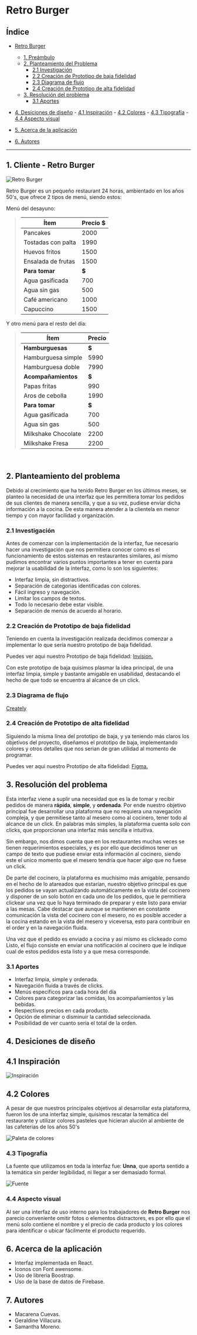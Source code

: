 # Retro Burger

## Índice

- [Retro Burger](#retro-burger)
    - [1. Preámbulo](#1-preámbulo)
    - [2. Planteamiento del Problema](#2-planteamiento-del-problema)
        - [2.1 Investigación](#31-Investigación)
        - [2.2 Creación de Prototipo de baja fidelidad](#32-creación-de-prototipo-de-baja-fidelidad)
        - [2.3 Diagrama de flujo](#23-diagrama-de-flujo)
        - [2.4 Creación de Prototipo de alta fidelidad](#24-creación-de-prototipo-de-alta-fidelidad)
    - [3. Resolución del problema](#3-resolución-del-problema)
        - [3.1 Aportes](#32-aportes)
- [4. Desiciones de diseño](#4-desiciones-de-diseño)
        - [4.1 Inspiración](#41-inspiración)
        - [4.2 Colores](#42-colores)
        - [4.3 Tipografía](#42-tipografía)
        - [4.4 Aspecto visual](#43-aspecto-visual)

- [5. Acerca de la aplicación](#5-acerca-de-la-aplicación)
- [6. Autores](#6-autores)

***

## 1. Cliente - Retro Burger

![Retro Burger](/src/imagesReadme/retro-burger.jpg)

Retro Burger es un pequeño restaurant 24 horas, ambientado en los años 50's, que ofrece 2 tipos de menú, siendo estos:
>
 Menú del desayuno:
>
> | Ítem                      |Precio $|
> |---------------------------|--------|
> | Pancakes                  |   2000 |
> | Tostadas con palta        |   1990 |
> | Huevos fritos             |   1500 |
> | Ensalada de frutas        |   1500 |
> |**Para tomar**             | **$**  |
> | Agua gasificada           |    700 |
> | Agua sin gas              |    500 |
> | Café americano            |   1000 |
> | Capuccino                 |   1500 |
>
>

Y otro menú para el resto del día:
>
> | Ítem                      |Precio|
> |---------------------------|------|
> |**Hamburguesas**           |**$**   |
> |Hamburguesa simple         |    5990|
> |Hamburguesa doble          |    7990|
> |**Acompañamientos**        |**$**   |
> |Papas fritas               |     990|
> |Aros de cebolla            |    1990|
> |**Para tomar**             |**$**   |
> |Agua gasificada            |     700|
> |Agua sin gas               |     500|
> |Milkshake Chocolate        |    2200|
> |Milkshake Fresa            |    2200|
>

<br>

## 2. Planteamiento del problema

Debido al crecimiento que ha tenido Retro Burger en los últimos meses, se planteo la necesidad de una interfaz que les permitiera tomar los pedidos de sus clientes de manera sencilla, y que a su vez, pudiese enviar dicha información a la cocina. De esta manera atender a la clientela en menor tiempo y con mayor facilidad y organización.

### 2.1 Investigación

Antes de comenzar con la implementación de la interfaz, fue necesario hacer una investigación que nos permitiera conocer como es el funcionamiento de estos sistemas en restaurantes similares, así mismo pudimos encontrar varios puntos importantes a tener en cuenta para mejorar la usabilidad de la interfaz, como lo son los siguientes:

* Interfaz limpia, sin distractivos.
* Separación de categorias identificadas con colores.
* Fácil ingreso y navegación.
* Limitar los campos de textos.
* Todo lo necesario debe estar visible.
* Separación de menús de acuerdo al horario.

### 2.2 Creación de Prototipo de baja fidelidad

Teniendo en cuenta la investigación realizada decidimos comenzar a implementar lo que sería nuestro prototipo de baja fidelidad.

Puedes ver aqui nuestro Prototipo de baja fidelidad:
[Invision.](https://macarenacuevas784453.invisionapp.com/freehand/burger-queen-gu1kbSaAc)

Con este prototipo de baja quisimos plasmar la idea principal, de una interfaz limpia, simple y bastante amigable en usabilidad, destacando el hecho de que todo se encuentra al alcance de un click.

### 2.3 Diagrama de flujo

[Creately](https://app.creately.com/diagram/qbTlWwO5YLO/edit)

### 2.4 Creación de Prototipo de alta fidelidad

Siguiendo la misma línea del prototipo de baja, y ya teniendo más claros los objetivos del proyecto, diseñamos el prototipo de baja, implementando colores y otros detalles que nos serian de gran utilidad al momento de programar.

Puedes ver aqui nuestro Prototipo de alta fidelidad:
[Figma.](https://www.figma.com/file/P6IojYtoZ7XBmj9Gu3LWhY/RetroBurgers?node-id=0%3A1)

## 3. Resolución del problema

Esta interfaz viene a suplir una necesidad que es la de tomar y recibir pedidos de manera **rápida**, **simple**, y **ordenada**. Por ende nuestro objetivo principal fue desarrollar una plataforma que no requiera una navegación compleja, y que permitiese tanto al mesero como al cocinero, tener todo al alcance de un click. En palabras más simples, la plataforma cuenta solo con clicks, que proporcionan una interfaz más sencilla e intuitiva.

Sin embargo, nos dimos cuenta que en los restaurantes muchas veces se tienen requerimientos especiales, y es por ello que decidimos tener un campo de texto que pudiese enviar esta información al cocinero, siendo este el unico momento que el mesero tendría que hacer algo que no fuese un click.

De parte del cocinero, la plataforma es muchísimo más amigable, pensando en el hecho de lo atareados que estarían, nuestro objetivo principal es que los pedidos se vayan actualizando automáticamente en la vista del cocinero y disponer de un solo botón en cada uno de los pedidos, que le permitiera clickear una vez que lo haya terminado de preparar y este listo para enviar a las mesas. Cabe destacar que aunque se mantienen en constante comunicación la vista del cocinero con el mesero, no es posible acceder a la cocina estando en la vista del mesero y viceversa, esto para contribuir en el order y en la navegación fluida.

Una vez que el pedido es enviado a cocina y así mismo es clickeado como Listo, el flujo consiste en enviar una notificación al cocinero que le indique cual de estos pedidos esta listo y a que mesa corresponde.

### 3.1 Aportes

* Interfaz limpia, simple y ordenada.
* Navegación fluida a través de clicks.
* Menús especificos para cada hora del día
* Colores para categorizar las comidas, los acompañamientos y las bebidas.
* Respectivos precios en cada producto.
* Opción de eliminar o disminuir la cantidad seleccionada.
* Posibilidad de ver cuanto sería el total de la orden.

## 4. Desiciones de diseño

## 4.1 Inspiración

![Inspiración](/src/imagesReadme/fotodinner.jpg)

## 4.2 Colores

A pesar de que nuestros principales objetivos al desarrollar esta plataforma, fueron los de una interfaz simple, quisimos rescatar la temática del restaurante y utilizar colores pasteles que hicieran alución al ambiente de las cafeterias de los años 50's  

![Paleta de colores](/src/imagesReadme/colors.png)

### 4.3 Tipografía

La fuente que utilizamos en toda la interfaz fue: **Unna**, que aporta sentido a la temática sin perder legibilidad, ni llegar a ser demasiado formal.

![Fuente](/src/imagesReadme/fontUnna.png)

### 4.4 Aspecto visual

Al ser una interfaz de uso interno para los trabajadores de **Retro Burger** nos parecio conveniente omitir fotos o elementos distractores, es por ello que el menú solo contiene el nombre y el precio de cada producto y los colores para identificar o ubicar fácilmente el producto requerido.

## 6. Acerca de la aplicación

* Interfaz implementada en React.
* Iconos con Font awensome.
* Uso de libreria Boostrap.
* Uso de la base de datos de Firebase.

## 7. Autores

* Macarena Cuevas.
* Geraldine Villacura.
* Samantha Moreno.
